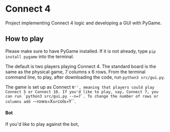 # Connect 4
Project implementing Connect 4 logic and developing a GUI with PyGame.

## How to play
Please make sure to have PyGame installed. If it is not already, type `pip install pygame` into the terminal.

The default is two players playing Connect 4. The standard board is the same as the physical game, 7 columns x 6 rows. From the terminal command line, to play, after downloading the code, run `python3 src/gui.py`.

The game is set up as Connect ``N'', meaning that players could play Connect 5 or Connect 10. If you'd like to play, say, Connect 7, you can run `python3 src/gui.py --n=7`. To change the number of rows or columns add ``--rows=X`` or ``cols=Y``.

#### Bot
If you'd like to play against the bot,
